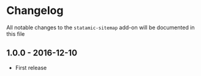# Changelog

All notable changes to the `statamic-sitemap` add-on will be documented in this file

## 1.0.0 - 2016-12-10

- First release
